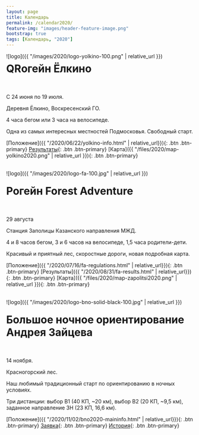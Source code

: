 ```yaml
---
layout: page
title: Календарь
permalink: /calendar2020/
feature-img: "images/header-feature-image.png"
bootstrap: true
tags: [Календарь, "2020"]
---
```


<div style="float:left;" markdown="1">
![logo]({{ "/images/2020/logo-yolkino-100.png" | relative_url }})
</div>

# QRогейн Ёлкино
<br>

<i class="fa fa-lg fa-calendar-o" aria-hidden="true"></i> С 24 июня по 19 июля.

<i class="fa fa-lg fa-map-marker" aria-hidden="true"></i> Деревня Ёлкино, Воскресенский ГО.

4 часа бегом или 3 часа на велосипеде.

Одна из самых интересных местностей Подмосковья. Свободный старт.

[Положение]({{ "/2020/06/22/yolkino-info.html" | relative_url}}){: .btn .btn-primary}
[Результаты](https://iorient.ru/Competition.aspx?CompetitionId=123){: .btn .btn-primary}
[Карта]({{ "/files/2020/map-yolkino2020.png" | relative_url }}){: .btn .btn-primary}

<!-- {% include button.html button_name="Регистрация" button_class="primary" url="https://iorient.ru/Register.aspx?CompetitionId=123" %} -->

<br>

<div style="float:left;" markdown="1">
![logo]({{ "/images/2020/logo-fa-100.jpg" | relative_url }})
</div>

# Рогейн Forest Adventure
<br>

<i class="fa fa-lg fa-calendar-o" aria-hidden="true"></i> 29 августа

<i class="fa fa-lg fa-map-marker" aria-hidden="true"></i> Станция Заполицы Казанского направления МЖД.

4 и 8 часов бегом, 3 и 6 часов на велосипеде, 1,5 часа родители-дети.

Красивый и приятный лес, скоростные дороги, новая подробная карта.

[Положение]({{ "/2020/07/16/fa-regulations.html" | relative_url}}){: .btn .btn-primary}
[Результаты]({{ "/2020/08/31/fa-results.html" | relative_url}}){: .btn .btn-primary}
[Карта]({{ "/files/2020/map-zapolitsi2020.png" | relative_url }}){: .btn .btn-primary}

<br>

<div style="float:left;" markdown="1">
![logo]({{ "/images/2020/logo-bno-solid-black-100.jpg" | relative_url }})
</div>

# Большое ночное ориентирование Андрея Зайцева
<br>

<i class="fa fa-lg fa-calendar-o" aria-hidden="true"></i> 14 ноября. 

<i class="fa fa-lg fa-map-marker" aria-hidden="true"></i> Красногорский лес.

Наш любимый традиционный старт по ориентированию в ночных условиях.

Три дистанции: выбор В1 (40 КП, ~20 км), выбор В2 (20 КП, ~9,5 км), заданное направление ЗН (23 КП, 16,6 км).

[Положение]({{ "/2020/11/02/bno2020-maininfo.html" | relative_url}}){: .btn .btn-primary}
[Заявка](http://orgeo.ru/event/bno2020){: .btn .btn-primary}
[История](http://tkmgtu.ru/library/Большое_Ночное_Ориентирование){: .btn .btn-primary}

